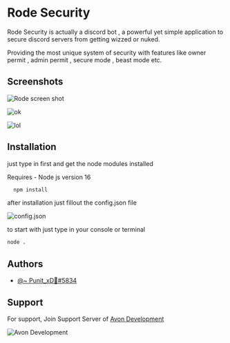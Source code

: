 
# Rode Security

Rode Security is actually a discord bot , a powerful yet simple application to secure discord servers from getting wizzed or nuked.

Providing the most unique system of security with features like owner permit , admin permit , secure mode , beast mode etc.
## Screenshots

![Rode screen shot](https://media.discordapp.net/attachments/1001384814164856983/1069145103601500170/image.png)

![ok](https://media.discordapp.net/attachments/1068114938888982579/1069147504618242078/image.png)

![lol](https://media.discordapp.net/attachments/1068114938888982579/1069147645597200415/image.png)
## Installation
just type in first and get the node modules installed 

Requires - Node js version 16

```bash
  npm install
```

after installation just fillout the config.json file 


![config.json](https://media.discordapp.net/attachments/1068114938888982579/1069146869927784520/image.png)
    
to start with just type in your console or terminal

```bash
node .
```
## Authors

- [@~ Punit_xD🥀#5834](https://discord.gg/aCbF3kPjMz)


## Support

For support, Join Support Server of [Avon Development](https://discord.gg/aCbF3kPjMz)

![Avon Development](https://media.discordapp.net/attachments/1068114938888982579/1069145724018761778/image.png)
